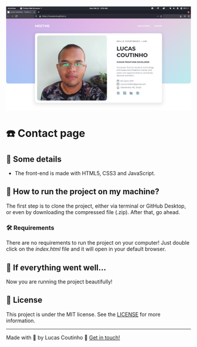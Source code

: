 ![Contact page](readme/cover.png)

# :telephone: Contact page

## :scroll: Some details

- The front-end is made with HTML5, CSS3 and JavaScript.

## :thinking: How to run the project on my machine?

The first step is to clone the project, either via terminal or GitHub Desktop, or even by downloading the compressed file (.zip). After that, go ahead.

### :hammer_and_wrench: Requirements

There are no requirements to run the project on your computer! Just double click on the _index.html_ file and it will open in your default browser.

## :tada: If everything went well...

Now you are running the project beautifully!

## :memo: License

This project is under the MIT license. See the [LICENSE](LICENSE) for more information.

---

Made with :purple_heart: by Lucas Coutinho :wave: [Get in touch!](https://www.linkedin.com/in/lucasmc64/)
